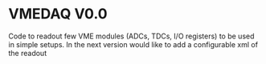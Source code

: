 VMEDAQ V0.0
===================================

Code to readout few VME modules (ADCs, TDCs, I/O registers) to be used in simple setups.
In the next version would like to add a configurable xml of the readout 

